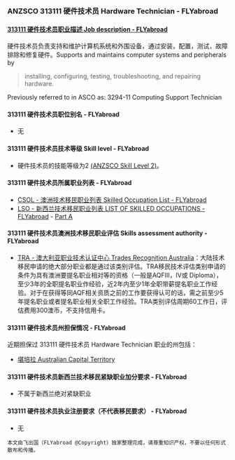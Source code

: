 ### ANZSCO 313111 硬件技术员 Hardware Technician - FLYabroad ###

#### [313111 硬件技术员职业描述 Job description - FLYabroad](http://www.flyabroadvisa.com/anzsco/3131.html#313111)

硬件技术员负责支持和维护计算机系统和外围设备，通过安装，配置，测试，故障排除和修复硬件。Supports and maintains computer systems and peripherals by 

> installing, configuring, testing, troubleshooting, and repairing hardware.

Previously referred to in ASCO as:
3294-11 Computing Support Technician

#### 313111 硬件技术员职位别名 - FLYabroad
 
- 无

#### 313111 硬件技术员技术等级 Skill level - FLYabroad

- 硬件技术员的技能等级为2 [(ANZSCO Skill Level 2)](http://www.flyabroadvisa.com/anzsco/)。

#### 313111 硬件技术员所属职业列表 - FLYabroad

- [CSOL - 澳洲技术移民职业列表 Skilled Occupation List - FLYabroad](http://www.flyabroadvisa.com/sol/)
- [LSO - 新西兰技术移民职业列表 LIST OF SKILLED OCCUPATIONS - FLYabroad](http://nz.flyabroadvisa.com/lso/) - [Part A](parta)

#### 313111 硬件技术员澳洲技术移民职业评估 Skills assessment authority - FLYabroad

- [TRA - 澳大利亚职业技术认证中心 Trades Recognition Australia](http://www.flyabroadvisa.com/ass/tra.html)：大陆技术移民申请的绝大部分职业都是通过该类别评估。TRA移民技术评估类别申请的条件为具有澳洲要提名职业相对等的资格（一般是AQFIII，IV或 Diploma），至少3年的全职提名职业作经验，近2年内至少1年全职带薪提名职业工作经验。对于在获得等同AQF相关资质之前的工作要获得认可的话，需之前至少5年提名职业或者提名职业相关全职工作经验。TRA类别评估周期60工作日，评估费用300澳币，不支持信用卡。

#### 313111 硬件技术员州担保情况 - FLYabroad

近期担保过 313111 硬件技术员 Hardware Technician 职业的州包括：

- [堪培拉 Australian Capital Territory](http://www.flyabroadvisa.com/zdb/act.html)

#### 313111 硬件技术员新西兰技术移民紧缺职业加分要求 - FLYabroad

- 不属于新西兰绝对紧缺职业

#### 313111 硬件技术员执业注册要求（不代表移民要求） - FLYabroad

- 无

`本文由飞出国（FLYabroad @Copyright）独家整理完成，请尊重知识产权，不要以任何形式散布和传播。`